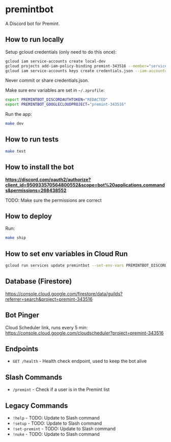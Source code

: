 # premintbot

A Discord bot for Premint.

## How to run locally

Setup gcloud credentials (only need to do this once):

```sh
gcloud iam service-accounts create local-dev
gcloud projects add-iam-policy-binding premint-343516 --member="serviceAccount:local-dev@premint-343516.iam.gserviceaccount.com" --role="roles/owner"
gcloud iam service-accounts keys create credentials.json --iam-account=local-dev@premint-343516.iam.gserviceaccount.com
```

Never commit or share credentials.json.

Make sure env variables are set in `~/.zprofile`:

```sh
export PREMINTBOT_DISCORDAUTHTOKEN="REDACTED"
export PREMINTBOT_GOOGLECLOUDPROJECT="premint-343516"
```

Run the app:

```sh
make dev
```

## How to run tests

```sh
make test
```

## How to install the bot

**https://discord.com/oauth2/authorize?client_id=950933570564800552&scope=bot%20applications.commands&permissions=268438552**

TODO: Make sure the permissions are correct

## How to deploy

Run:

```sh
make ship
```

## How to set env variables in Cloud Run

```sh
gcloud run services update premintbot --set-env-vars PREMINTBOT_DISCORDAUTHTOKEN=REDACTED,PREMINTBOT_GOOGLECLOUDPROJECT=premint-343516
```

## Database (Firestore)

https://console.cloud.google.com/firestore/data/guilds?referrer=search&project=premint-343516

## Bot Pinger

Cloud Scheduler link, runs every 5 min: https://console.cloud.google.com/cloudscheduler?project=premint-343516

## Endpoints

- `GET /health` - Health check endpoint, used to keep the bot alive

## Slash Commands

- `/premint` - Check if a user is in the Premint list

## Legacy Commands

- `!help` - TODO: Update to Slash command
- `!setup` - TODO: Update to Slash command
- `!set-premint` - TODO: Update to Slash command
- `!nuke` - TODO: Update to Slash command